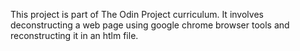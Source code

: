This project is part of The Odin Project curriculum. It involves deconstructing a web page using google chrome browser tools and reconstructing it in an htlm file.